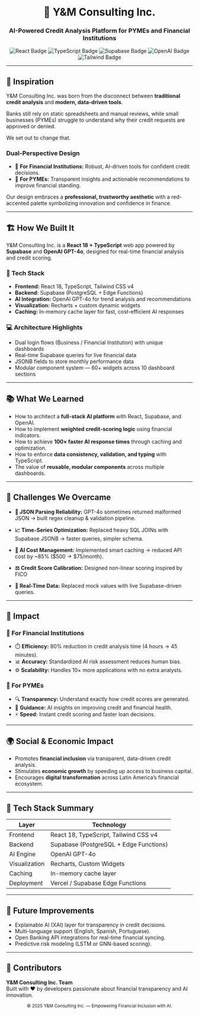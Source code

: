 <!-- PROJECT HEADER -->
<h1 align="center">🧠 Y&M Consulting Inc.</h1>
<h3 align="center">AI-Powered Credit Analysis Platform for PYMEs and Financial Institutions</h3>

<p align="center">
  <img src="https://img.shields.io/badge/React-18-61DAFB?style=for-the-badge&logo=react&logoColor=white" alt="React Badge"/>
  <img src="https://img.shields.io/badge/TypeScript-5.0-3178C6?style=for-the-badge&logo=typescript&logoColor=white" alt="TypeScript Badge"/>
  <img src="https://img.shields.io/badge/Supabase-PostgreSQL-3ECF8E?style=for-the-badge&logo=supabase&logoColor=white" alt="Supabase Badge"/>
  <img src="https://img.shields.io/badge/OpenAI-GPT--4o-412991?style=for-the-badge&logo=openai&logoColor=white" alt="OpenAI Badge"/>
  <img src="https://img.shields.io/badge/Tailwind_CSS-v4-38BDF8?style=for-the-badge&logo=tailwind-css&logoColor=white" alt="Tailwind Badge"/>
</p>

---

## 🎯 Inspiration

Y&M Consulting Inc. was born from the disconnect between **traditional credit analysis** and **modern, data-driven tools**.  

Banks still rely on static spreadsheets and manual reviews, while small businesses (PYMEs) struggle to understand why their credit requests are approved or denied.  

We set out to change that.

### Dual-Perspective Design
- 🏦 **For Financial Institutions:** Robust, AI-driven tools for confident credit decisions.  
- 💼 **For PYMEs:** Transparent insights and actionable recommendations to improve financial standing.  

Our design embraces a **professional, trustworthy aesthetic** with a red-accented palette symbolizing innovation and confidence in finance.

---

## 🏗️ How We Built It

Y&M Consulting Inc. is a **React 18 + TypeScript** web app powered by **Supabase** and **OpenAI GPT-4o**, designed for real-time financial analysis and credit scoring.

### 🔧 Tech Stack
- **Frontend:** React 18, TypeScript, Tailwind CSS v4  
- **Backend:** Supabase (PostgreSQL + Edge Functions)  
- **AI Integration:** OpenAI GPT-4o for trend analysis and recommendations  
- **Visualization:** Recharts + custom dynamic widgets  
- **Caching:** In-memory cache layer for fast, cost-efficient AI responses  

### 💻 Architecture Highlights
- Dual login flows (Business / Financial Institution) with unique dashboards  
- Real-time Supabase queries for live financial data  
- JSONB fields to store monthly performance data  
- Modular component system — 60+ widgets across 10 dashboard sections  

---

## 📚 What We Learned

- How to architect a **full-stack AI platform** with React, Supabase, and OpenAI.  
- How to implement **weighted credit-scoring logic** using financial indicators.  
- How to achieve **100× faster AI response times** through caching and optimization.  
- How to enforce **data consistency, validation, and typing** with TypeScript.  
- The value of **reusable, modular components** across multiple dashboards.  

---

## 💪 Challenges We Overcame

- **🧩 JSON Parsing Reliability:** GPT-4o sometimes returned malformed JSON → built regex cleanup & validation pipeline.  
- **📈 Time-Series Optimization:** Replaced heavy SQL JOINs with Supabase JSONB → faster queries, simpler schema.  
- **💸 AI Cost Management:** Implemented smart caching → reduced API cost by ~85% ($500 → $75/month).  
- **⚖️ Credit Score Calibration:** Designed non-linear scoring inspired by FICO

- **🔄 Real-Time Data:** Replaced mock values with live Supabase-driven queries.  

---

## 🌟 Impact

### 🏦 For Financial Institutions
- ⏱️ **Efficiency:** 80% reduction in credit analysis time (4 hours → 45 minutes).  
- 📊 **Accuracy:** Standardized AI risk assessment reduces human bias.  
- ⚙️ **Scalability:** Handles 10× more applications with no extra analysts.  

### 💼 For PYMEs
- 🔍 **Transparency:** Understand exactly how credit scores are generated.  
- 🧭 **Guidance:** AI insights on improving credit and financial health.  
- ⚡ **Speed:** Instant credit scoring and faster loan decisions.  

---

## 🌍 Social & Economic Impact

- Promotes **financial inclusion** via transparent, data-driven credit analysis.  
- Stimulates **economic growth** by speeding up access to business capital.  
- Encourages **digital transformation** across Latin America’s financial ecosystem.  

---

## 🧰 Tech Stack Summary

| Layer | Technology |
|-------|-------------|
| Frontend | React 18, TypeScript, Tailwind CSS v4 |
| Backend | Supabase (PostgreSQL + Edge Functions) |
| AI Engine | OpenAI GPT-4o |
| Visualization | Recharts, Custom Widgets |
| Caching | In-memory cache layer |
| Deployment | Vercel / Supabase Edge Functions |

---

## 🚀 Future Improvements
- Explainable AI (XAI) layer for transparency in credit decisions.  
- Multi-language support (English, Spanish, Portuguese).  
- Open Banking API integrations for real-time financial syncing.  
- Predictive risk modeling (LSTM or GNN-based scoring).  

---

## 🤝 Contributors

**Y&M Consulting Inc. Team**  
Built with ❤️ by developers passionate about financial transparency and AI innovation.

<p align="center">
<sub>© 2025 Y&M Consulting Inc. — Empowering Financial Inclusion with AI.</sub>
</p>

